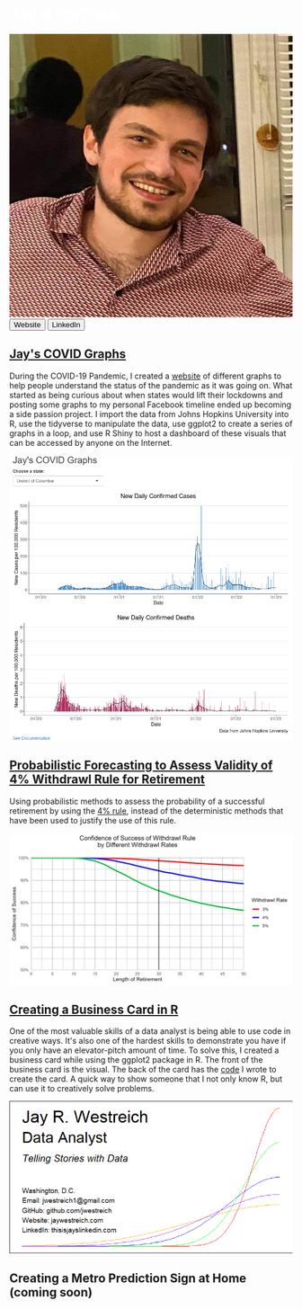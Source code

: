 # <span style="color:white">Jay's Portfolio</span>

![](/images/Profile.png)
<a href="https://jaywestreich.com" target="_blank"><button>Website</button></a>
<a href="https://thisisjayslinkedin.com" target="_blank"><button>LinkedIn</button></a>

## [Jay's COVID Graphs](https://github.com/jwestreich/jayscovidgraphs)
During the COVID-19 Pandemic, I created a [website](https://www.jayscovidgraphs.com) of different graphs to help people understand the status of the pandemic as it was going on. What started as being curious about when states would lift their lockdowns and posting some graphs to my personal Facebook timeline ended up becoming a side passion project. I import the data from Johns Hopkins University into R, use the tidyverse to manipulate the data, use ggplot2 to create a series of graphs in a loop, and use R Shiny to host a dashboard of these visuals that can be accessed by anyone on the Internet.

![](/images/JaysCOVIDgraphs.png)

## [Probabilistic Forecasting to Assess Validity of 4% Withdrawl Rule for Retirement](https://github.com/jwestreich/safe_withdrawl_rate)
Using probabilistic methods to assess the probability of a successful retirement by using the [4% rule](https://www.bankrate.com/retirement/what-is-the-4-percent-rule/#:~:text=The%204%25%20rule%20is%20a,subsequent%20year%20for%2030%20years.), instead of the deterministic methods that have been used to justify the use of this rule. 

![](/images/withdrawl.png)

## [Creating a Business Card in R](https://github.com/jwestreich/business_card)
One of the most valuable skills of a data analyst is being able to use code in creative ways. It's also one of the hardest skills to demonstrate you have if you only have an elevator-pitch amount of time. To solve this, I created a business card while using the ggplot2 package in R. The front of the business card is the visual. The back of the card has the [code](https://github.com/jwestreich/business_card/blob/main/BusinessCard_public.R) I wrote to create the card. A quick way to show someone that I not only know R, but can use it to creatively solve problems.

![](/images/business_card.png)

## Creating a Metro Prediction Sign at Home (coming soon)
